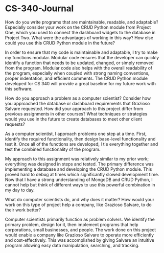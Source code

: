 # CS-340-Journal

How do you write programs that are maintainable, readable, and adaptable? Especially consider your work on the CRUD Python module from Project One, which you used to connect the dashboard widgets to the database in Project Two. What were the advantages of working in this way? How else could you use this CRUD Python module in the future?

In order to ensure that my code is maintainable and adaptable, I try to make my functions modular. Modular code ensures that the developer can quickly identify a function that needs to be updated, changed, or simply removed from the program. Modular code also helps with the overall readability of the program, especially when coupled with strong naming conventions, proper indentation, and efficient comments. The CRUD Python module developed for CS 340 will provide a great baseline for my future work with this software. 

How do you approach a problem as a computer scientist? Consider how you approached the database or dashboard requirements that Grazioso Salvare requested. How did your approach to this project differ from previous assignments in other courses? What techniques or strategies would you use in the future to create databases to meet other client requests?

As a computer scientist, I approach problems one step at a time. First, identify the required functionality, then design base-level functionality and test it. Once all of the functions are developed, I tie everything together and test the combined functionality of the program. 

My approach to this assignment was relatively similar to my prior work; everything was designed in steps and tested. The primary difference was implementing a database and developing the CRUD Python module. This proved hard to debug at times which significantly slowed development time. Now that I have a strong understanding of MongoDB and CRUD Python, I cannot help but think of different ways to use this powerful combination in my day to day. 

What do computer scientists do, and why does it matter? How would your work on this type of project help a company, like Grazioso Salvare, to do their work better?

Computer scientists primarily function as problem solvers. We identify the primary problem, design for it, then implement programs that help corporations, small businesses, and people. The work done on this project would enable a company like Grazioso Salvare to operate more efficiently and cost-effectively. This was accomplished by giving Salvare an intuitive program allowing easy data manipulation, searching, and tracking. 
